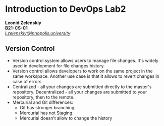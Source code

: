 # Introduction to DevOps Lab2
**Leonid Zelenskiy** <br>
**B21-CS-01** <br>
*l.zelenskiy@innopolis.university*

## Version Control
- Version control system allows users to manage file changes. It's widely used in development for file changes history.
- Version control allows developers to work on the same project in the same workspace. Another use case is that it allows to revert changes in case of errors.
- Centralized - all your changes are submitted directly to the master's repository. Decentralized - all your changes are submitted to your repository, then to the remote.
- Mercurial and Git differences:
    - Git has stronger branching
    - Mercurial has not Staging
    - Mercurial doesn't allow to change the history

